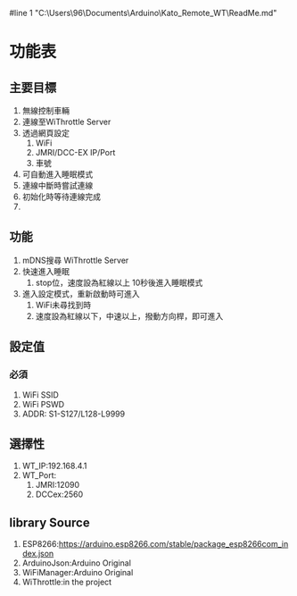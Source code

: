 #line 1 "C:\\Users\\96\\Documents\\Arduino\\Kato_Remote_WT\\ReadMe.md"
# 功能表
## 主要目標
1. 無線控制車輛
2. 連線至WiThrottle Server
3. 透過網頁設定
   1. WiFi
   2. JMRI/DCC-EX IP/Port
   3. 車號
4. 可自動進入睡眠模式
5. 連線中斷時嘗試連線
6. 初始化時等待連線完成
7. 
## 功能
1. mDNS搜尋 WiThrottle Server
2. 快速進入睡眠
   1. stop位，速度設為紅線以上 10秒後進入睡眠模式
3. 進入設定模式，重新啟動時可進入
   1. WiFi未尋找到時
   2. 速度設為紅線以下，中速以上，撥動方向桿，即可進入

## 設定值
### 必須
1. WiFi SSID
2. WiFi PSWD 
3. ADDR: S1-S127/L128-L9999

## 選擇性
1. WT_IP:192.168.4.1
2. WT_Port:
   1. JMRI:12090
   2. DCCex:2560

## library Source
1. ESP8266:https://arduino.esp8266.com/stable/package_esp8266com_index.json
2. ArduinoJson:Arduino Original
3. WiFiManager:Arduino Original
4. WiThrottle:in the project